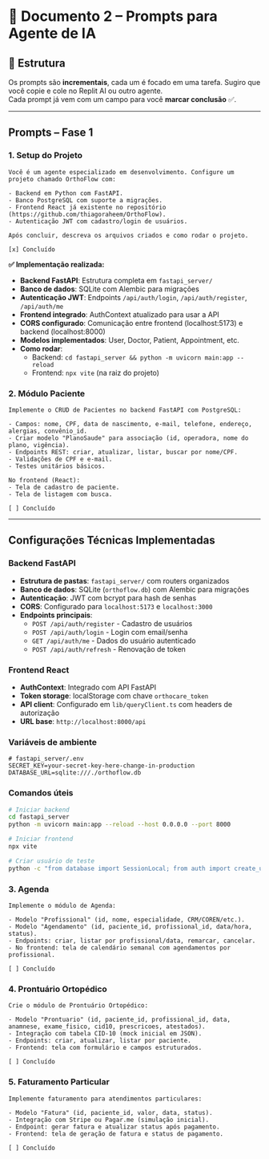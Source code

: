 # 📘 Documento 2 – Prompts para Agente de IA

## 🔹 Estrutura
Os prompts são **incrementais**, cada um é focado em uma tarefa. Sugiro que você copie e cole no Replit AI ou outro agente.  
Cada prompt já vem com um campo para você **marcar conclusão** ✅.

---

## **Prompts – Fase 1**

### **1. Setup do Projeto**
```
Você é um agente especializado em desenvolvimento. Configure um projeto chamado OrthoFlow com:

- Backend em Python com FastAPI.
- Banco PostgreSQL com suporte a migrações.
- Frontend React já existente no repositório (https://github.com/thiagoraheem/OrthoFlow).
- Autenticação JWT com cadastro/login de usuários.

Após concluir, descreva os arquivos criados e como rodar o projeto.

[x] Concluído
```

**✅ Implementação realizada:**
- **Backend FastAPI**: Estrutura completa em `fastapi_server/`
- **Banco de dados**: SQLite com Alembic para migrações
- **Autenticação JWT**: Endpoints `/api/auth/login`, `/api/auth/register`, `/api/auth/me`
- **Frontend integrado**: AuthContext atualizado para usar a API
- **CORS configurado**: Comunicação entre frontend (localhost:5173) e backend (localhost:8000)
- **Modelos implementados**: User, Doctor, Patient, Appointment, etc.
- **Como rodar**: 
  - Backend: `cd fastapi_server && python -m uvicorn main:app --reload`
  - Frontend: `npx vite` (na raiz do projeto)

### **2. Módulo Paciente**
```
Implemente o CRUD de Pacientes no backend FastAPI com PostgreSQL:

- Campos: nome, CPF, data de nascimento, e-mail, telefone, endereço, alergias, convênio_id.
- Criar modelo "PlanoSaude" para associação (id, operadora, nome do plano, vigência).
- Endpoints REST: criar, atualizar, listar, buscar por nome/CPF.
- Validações de CPF e e-mail.
- Testes unitários básicos.

No frontend (React):
- Tela de cadastro de paciente.
- Tela de listagem com busca.

[ ] Concluído
```

---

## **Configurações Técnicas Implementadas**

### **Backend FastAPI**
- **Estrutura de pastas**: `fastapi_server/` com routers organizados
- **Banco de dados**: SQLite (`orthoflow.db`) com Alembic para migrações
- **Autenticação**: JWT com bcrypt para hash de senhas
- **CORS**: Configurado para `localhost:5173` e `localhost:3000`
- **Endpoints principais**:
  - `POST /api/auth/register` - Cadastro de usuários
  - `POST /api/auth/login` - Login com email/senha
  - `GET /api/auth/me` - Dados do usuário autenticado
  - `POST /api/auth/refresh` - Renovação de token

### **Frontend React**
- **AuthContext**: Integrado com API FastAPI
- **Token storage**: localStorage com chave `orthocare_token`
- **API client**: Configurado em `lib/queryClient.ts` com headers de autorização
- **URL base**: `http://localhost:8000/api`

### **Variáveis de ambiente**
```env
# fastapi_server/.env
SECRET_KEY=your-secret-key-here-change-in-production
DATABASE_URL=sqlite:///./orthoflow.db
```

### **Comandos úteis**
```bash
# Iniciar backend
cd fastapi_server
python -m uvicorn main:app --reload --host 0.0.0.0 --port 8000

# Iniciar frontend
npx vite

# Criar usuário de teste
python -c "from database import SessionLocal; from auth import create_user; db = SessionLocal(); user = create_user(db, 'admin@orthocare.com', 'admin123', 'Administrador'); print(f'Usuário criado: {user.email}'); db.close()"
```

### **3. Agenda**
```
Implemente o módulo de Agenda:

- Modelo "Profissional" (id, nome, especialidade, CRM/COREN/etc.).
- Modelo "Agendamento" (id, paciente_id, profissional_id, data/hora, status).
- Endpoints: criar, listar por profissional/data, remarcar, cancelar.
- No frontend: tela de calendário semanal com agendamentos por profissional.

[ ] Concluído
```

### **4. Prontuário Ortopédico**
```
Crie o módulo de Prontuário Ortopédico:

- Modelo "Prontuario" (id, paciente_id, profissional_id, data, anamnese, exame_fisico, cid10, prescricoes, atestados).
- Integração com tabela CID-10 (mock inicial em JSON).
- Endpoints: criar, atualizar, listar por paciente.
- Frontend: tela com formulário e campos estruturados.

[ ] Concluído
```

### **5. Faturamento Particular**
```
Implemente faturamento para atendimentos particulares:

- Modelo "Fatura" (id, paciente_id, valor, data, status).
- Integração com Stripe ou Pagar.me (simulação inicial).
- Endpoint: gerar fatura e atualizar status após pagamento.
- Frontend: tela de geração de fatura e status de pagamento.

[ ] Concluído
```
